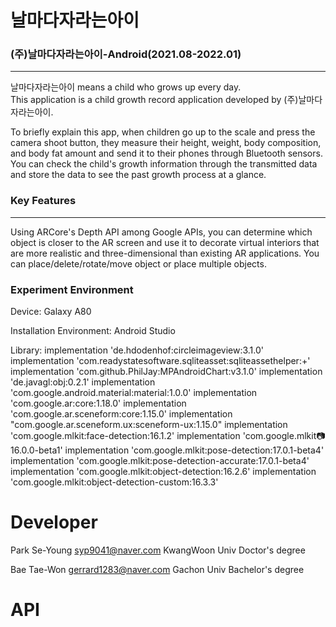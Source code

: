 # 날마다자라는아이
### (주)날마다자라는아이-Android(2021.08-2022.01) 
***
날마다자라는아이 means a child who grows up every day.
</br>This application is a child growth record application developed by (주)날마다자라는아이.

To briefly explain this app, when children go up to the scale and press the camera shoot button, they measure their height, weight, body composition, and body fat amount and send it to their phones through Bluetooth sensors.
You can check the child's growth information through the transmitted data and store the data to see the past growth process at a glance.

### Key Features
***

Using ARCore's Depth API among Google APIs, you can determine which object is closer to the AR screen and use it to decorate virtual interiors that are more realistic and three-dimensional than existing AR applications. You can place/delete/rotate/move object or place multiple objects.

### Experiment Environment

Device: Galaxy A80

Installation Environment: Android Studio

Library:
implementation 'de.hdodenhof:circleimageview:3.1.0'
implementation 'com.readystatesoftware.sqliteasset:sqliteassethelper:+'
implementation 'com.github.PhilJay:MPAndroidChart:v3.1.0'
implementation 'de.javagl:obj:0.2.1'
implementation 'com.google.android.material:material:1.0.0'
implementation 'com.google.ar:core:1.18.0'
implementation 'com.google.ar.sceneform:core:1.15.0'
implementation "com.google.ar.sceneform.ux:sceneform-ux:1.15.0"
implementation 'com.google.mlkit:face-detection:16.1.2'
implementation 'com.google.mlkit:camera:16.0.0-beta1'
implementation 'com.google.mlkit:pose-detection:17.0.1-beta4'
implementation 'com.google.mlkit:pose-detection-accurate:17.0.1-beta4'
implementation 'com.google.mlkit:object-detection:16.2.6'
implementation 'com.google.mlkit:object-detection-custom:16.3.3'
    
# Developer
Park Se-Young
syp9041@naver.com
KwangWoon Univ Doctor's degree

Bae Tae-Won
gerrard1283@naver.com
Gachon Univ Bachelor's degree 



# API

